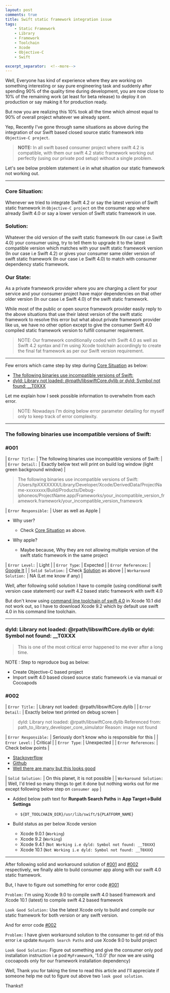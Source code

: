 ```yaml
---
layout: post
comments: true
title: Swift static framework integration issue
tags: 
    - Static Framework
    - Library 
    - Framework 
    - Toolchain
    - Xcode
    - Objective-C
    - Swift

excerpt_separator:  <!--more-->
---
```


Well, Everyone has kind of experience where they are working on something interesting or say pure engineering task and suddenly after spending 90% of the quality time during development, you are now close to 10% of the remaining work (at least for beta release) to deploy it on production or say making it for production ready.

But now you are realizing this 10% took all the time which almost equal to 90% of overall project whatever we already spent.

Yep, Recently I've gone through same situations as above during the integration of our Swift based closed source static framework into `Objective-C project`.

>  **NOTE:** In all swift based consumer project where swift 4.2 is compatible, with them our swift 4.2 static framework working out perfectly (using our private pod setup) without a single problem.

Let's see below problem statement i.e in what situation our static framework not working out.

---

### Core Situation: 
Whenever we tried to integrate Swift 4.2 or say the latest version of Swift static framework in `Objective-C project` on the consumer app where already Swift 4.0 or say a lower version of Swift static framework in use.

### Solution: 
Whatever the old version of the swift static framework (In our case i.e Swift 4.0) your consumer using, try to tell them to upgrade it to the latest compatible version which matches with your swift static framework version (In our case i.e Swift 4.2) or gives your consumer same older version  of swift static framework (In our case i.e Swift 4.0) to match with consumer dependency static framework.

### Our State: 
As a private framework provider where you are charging a client for your service and your consumer project have major dependencies on that other older version (In our case i.e Swift 4.0) of the swift static framework.

While most of the public or open source framework provider easily reply to the above situations that use their latest version of the swift static framework to resolve this error but what about private framework provider like us, we have no other option except to give the consumer Swift 4.0 compiled static framework version to fulfill consumer requirement.

>  NOTE: Our framework conditionally coded with Swift 4.0 as well as Swift 4.2 syntax and I'm using Xcode toolchain accordingly to create the final fat framework as per our Swift version requirement.

---

Few errors which came step by step during [Core Situation](#core-situation) as below:
- [The following binaries use incompatible versions of Swift:](#001)
- [dyld: Library not loaded: @rpath/libswiftCore.dylib or dyld: Symbol not found: __T0XXX](#002)

Let me explain how I seek possible information to overwhelm from each error. 
  
>  NOTE: Nowadays I’m doing below error parameter detailing for myself only to keep track of error complexity.

---

<h3>The following binaries use incompatible versions of Swift: </h3>

### #001 

| `Error Title:` | The following binaries use incompatible versions of Swift: |
| `Error Detail:` | Exactly below text will print on build log window (light green background window) | 

>  The following binaries use incompatible versions of Swift: /Users/tpXXXXXXX/Library/Developer/Xcode/DerivedData/ProjectName-xxxxxxxx/Build/Products/Debug-iphoneos/ProjectName.app/Frameworks/your_incompatible_version_framework.framework/your_incompatible_version_framework

| `Error Responsible:` | User as well as Apple |

- Why user?
	- Check [Core Situation](#core-situation) as above.

- Why apple?
	- Maybe because, Why they are not allowing multiple version of the swift static framework in the same project

| `Error Level:` | Light |
| `Error Type`: | Expected |
| `Error References`: | [Google It](https://www.google.com/search?q=The+following+binaries+use+incompatible+versions+of+Swift:+site:stackoverflow.com) |
| `Solid Solution:` | Check [Solution](#solution) as above |
| `Workaround Solution:` | NA (Let me know if any) |

Well, after following solid solution I have to compile (using conditional swift version case statement) our swift 4.2 based static framework with swift 4.0

But don't know using [command line toolchain of swift 4.0](https://swift.org/builds/swift-4.0-release/xcode/swift-4.0-RELEASE/swift-4.0-RELEASE-osx.pkg) in Xcode 10.1 did not work out, so I have to download Xcode 9.2 which by default use swift 4.0 in his command line toolchain.

---

<h3>dyld: Library not loaded: @rpath/libswiftCore.dylib or dyld: Symbol not found: __T0XXX</h3>

>  This is one of the most critical error happened to me ever after a long time.

NOTE : Step to reproduce bug as below: 
- Create Objective-C based project
- Import swift 4.0 based closed source static framework i.e via manual or Cocoapods


### #002 

| `Error Title:` | Library not loaded: @rpath/libswiftCore.dylib |
| `Error Detail:` | Exactly below text printed on debug screen |

>  dyld: Library not loaded: @rpath/libswiftCore.dylib
Referenced from: path_to_library_developer_core_simulator Reason: image not found

| `Error Responsible:` | Seriously don't know who is responsible for this |
| `Error Level:` | Critical |
| `Error Type`: | Unexpected |
| `Error References`: | Check below points |

- [Stackoverflow](https://www.google.com/search?q=dyld:+Library+not+loaded:+@rpath/libswiftCore.dylib+site:stackoverflow.com)
- [Github](https://www.google.com/search?q=dyld%3A+Library+not+loaded%3A+%40rpath%2FlibswiftCore.dylib+site%3Agithub.com&oq=dyld%3A+Library+not+loaded%3A+%40rpath%2FlibswiftCore.dylib+site%3Agithub.com)
- [Well there are many but this looks good](https://stackoverflow.com/questions/26104975/dyld-library-not-loaded-rpath-libswiftcore-dylib-image-not-found)

| `Solid Solution:` | On this planet, it is not possible |
| `Workaround Solution:` | Well, I'd tried so many things to get it done but nothing works out for me except following below step on `consumer app` | 

- Added below path text for **Runpath Search Paths** in **App Target->Build Settings** 
	- `${DT_TOOLCHAIN_DIR}/usr/lib/swift/${PLATFORM_NAME}`

- Build status as per below Xcode version
    - Xcode 9.0.1 (`Working`)
    - Xcode 9.2 (`Working`)
    - Xcode 9.4.1 (`Not Working i.e dyld: Symbol not found: __T0XXX`)
    - Xcode 10.1 (`Not Working i.e dyld: Symbol not found: __T0XXX`)
 	
---

After following solid and workaround solution of [#001](#001) and [#002](#002) respectively, we finally able to build consumer app along with our swift 4.0 static framework.

But, I have to figure out something for error code [#001](#001) 

`Problem:` I'm using Xcode 9.0 to compile swift 4.0 based framework and Xcode 10.1 (latest) to compile swift 4.2 based framework

`Look Good Solution:` Use the latest Xcode only to build and compile our static framework for both version or any swift version.

And for error code [#002](#002)

`Problem:` I have given workaround solution to the consumer to get rid of this error i.e update `Runpath Search Paths` and use Xcode 9.0 to build project

`Look Good Solution:` Figure out something and give the consumer only pod installation instruction i.e pod `MyFramework`, '1.0.0' (for now we are using cocoapods only for our framework installation dependency)

Well, Thank you for taking the time to read this article and I'll appreciate if someone help me out to figure out above two `look good solution`.

Thanks!!